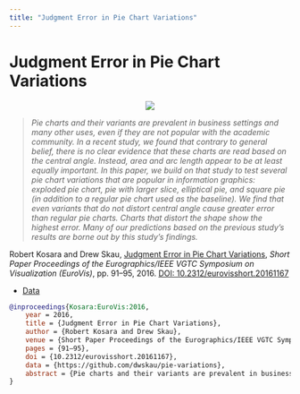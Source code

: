 ```yaml
---
title: "Judgment Error in Pie Chart Variations"
---
```


# Judgment Error in Pie Chart Variations

<p align="center"><img src="https://media.eagereyes.org/wp-content/uploads/2016/05/Kosara-EuroVis-2016-pages.png" /></p>

> _Pie charts and their variants are prevalent in business settings and many other uses, even if they are not popular with the academic community. In a recent study, we found that contrary to general belief, there is no clear evidence that these charts are read based on the central angle. Instead, area and arc length appear to be at least equally important. In this paper, we build on that study to test several pie chart variations that are popular in information graphics: exploded pie chart, pie with larger slice, elliptical pie, and square pie (in addition to a regular pie chart used as the baseline). We find that even variants that do not distort central angle cause greater error than regular pie charts. Charts that distort the shape show the highest error. Many of our predictions based on the previous study’s results are borne out by this study’s findings._

Robert Kosara and Drew Skau, <a href="https://media.eagereyes.org/papers/2016/Kosara-EuroVis-2016.pdf" target="_blank">Judgment Error in Pie Chart Variations</a>, _Short Paper Proceedings of the Eurographics/IEEE VGTC Symposium on Visualization (EuroVis)_, pp. 91–95, 2016. <a href="https://dx.doi.org/10.2312/eurovisshort.20161167" target="_new">DOI: 10.2312/eurovisshort.20161167</a>

- <a href="https://github.com/dwskau/pie-variations">Data</a>

```bibtex
@inproceedings{Kosara:EuroVis:2016,
	year = 2016,
	title = {Judgment Error in Pie Chart Variations},
	author = {Robert Kosara and Drew Skau},
	venue = {Short Paper Proceedings of the Eurographics/IEEE VGTC Symposium on Visualization (EuroVis)},
	pages = {91–95},
	doi = {10.2312/eurovisshort.20161167},
	data = {https://github.com/dwskau/pie-variations},
	abstract = {Pie charts and their variants are prevalent in business settings and many other uses, even if they are not popular with the academic community. In a recent study, we found that contrary to general belief, there is no clear evidence that these charts are read based on the central angle. Instead, area and arc length appear to be at least equally important. In this paper, we build on that study to test several pie chart variations that are popular in information graphics: exploded pie chart, pie with larger slice, elliptical pie, and square pie (in addition to a regular pie chart used as the baseline). We find that even variants that do not distort central angle cause greater error than regular pie charts. Charts that distort the shape show the highest error. Many of our predictions based on the previous study’s results are borne out by this study’s findings.},
}
```

